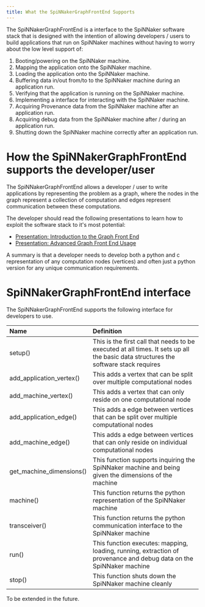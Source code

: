 ```yaml
---
title: What the SpiNNakerGraphFrontEnd Supports
---
```


The SpiNNakerGraphFrontEnd is a interface to the SpiNNaker software stack that is designed with the intention of allowing developers / users to 
build applications that run on SpiNNaker machines without having to worry about the low level support of:

1. Booting/powering on the SpiNNaker machine.
1. Mapping the application onto the SpiNNaker machine.
1. Loading the application onto the SpiNNaker machine.
1. Buffering data in/out from/to to the SpiNNaker machine during an application run.
1. Verifying that the application is running on the SpiNNaker machine.
1. Implementing a interface for interacting with the SpiNNaker machine.
1. Acquiring Provenance data from the SpiNNaker machine after an application run.
1. Acquiring debug data from the SpiNNaker machine after / during an application run.
1. Shutting down the SpiNNaker machine correctly after an application run.

# How the SpiNNakerGraphFrontEnd supports the developer/user

The SpiNNakerGraphFrontEnd allows a developer / user to write applications by representing the problem as a graph, where the
nodes in the graph represent a collection of computation and edges represent communication between these computations. 

The developer should read the following presentations to learn how to 
exploit the software stack to it's most potential:

* [Presentation: Introduction to the Graph Front End](GFEIntro.pdf)
* [Presentation: Advanced Graph Front End Usage](GFEAdvanced.pdf) 

A summary is that a developer needs to develop both a python and c representation of any computation nodes (vertices) and often just a python version for any unique communication requirements. 

# SpiNNakerGraphFrontEnd interface

The SpiNNakerGraphFrontEnd supports the following interface for developers to use.

|Name|Definition|
|:----------|:----------------------------|
|setup()|This is the first call that needs to be executed at all times. It sets up all the basic data structures the software stack requires|
|add_application_vertex()|This adds a vertex that can be split over multiple computational nodes|
|add_machine_vertex()|This adds a vertex that can only reside on one computational node|
|add_application_edge()|This adds a edge between vertices that can be split over multiple computational nodes|
|add_machine_edge()|This adds a edge between vertices that can only reside on individual computational nodes|
|get_machine_dimensions()|This function supports inquiring the SpiNNaker machine and being given the dimensions of the machine|
|machine()|This function returns the python representation of the SpiNNaker machine|
|transceiver()| This function returns the python communication interface to the SpiNNaker machine| 
|run()|This function executes: mapping, loading, running, extraction of provenance and debug data on the SpiNNaker machine|
|stop()|This function shuts down the SpiNNaker machine cleanly|

To be extended in the future.
